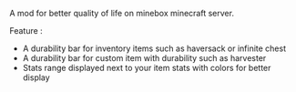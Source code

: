 A mod for better quality of life on minebox minecraft server.

Feature :
- A durability bar for inventory items such as haversack or infinite chest
- A durability bar for custom item with durability such as harvester
- Stats range displayed next to your item stats with colors for better display
